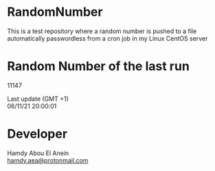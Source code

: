 # RandomNumber    
This is a test repository where a random number is pushed to a file automatically passwordless from a cron job in my Linux CentOS server    
# Random Number of the last run   
11147
      
Last update (GMT +1)    
06/11/21 20:00:01
# Developer    
Hamdy Abou El Anein   
hamdy.aea@protonmail.com
